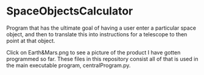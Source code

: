 # SpaceObjectsCalculator
Program that has the ultimate goal of having a user enter a particular space object,
and then to translate this into instructions for a telescope to then point at that object.

Click on Earth&Mars.png to see a picture of the product I have gotten programmed so far. These
files in this repository consist all of that is used in the main executable program, centralProgram.py.



